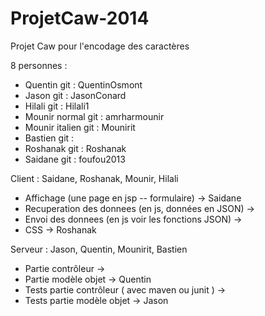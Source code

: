 ProjetCaw-2014
==============

Projet Caw pour l'encodage des caractères

8 personnes : 
- Quentin git : QuentinOsmont
- Jason git : JasonConard
- Hilali git : Hilali1
- Mounir normal git : amrharmounir 
- Mounir italien git : Mounirit
- Bastien git : 
- Roshanak git : Roshanak
- Saidane git : foufou2013


Client : Saidane, Roshanak, Mounir, Hilali
- Affichage (une page en jsp -- formulaire) -> Saidane
- Recuperation des donnees (en js, données en JSON) ->
- Envoi des donnees (en js voir les fonctions JSON) ->
- CSS -> Roshanak


Serveur : Jason, Quentin, Mounirit, Bastien
- Partie contrôleur -> 
- Partie modèle objet -> Quentin
- Tests partie contrôleur ( avec maven ou junit ) ->
- Tests partie modèle objet -> Jason
